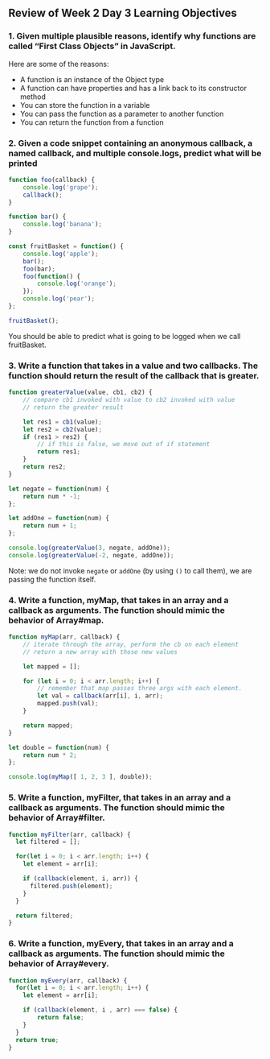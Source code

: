 ## Review of Week 2 Day 3 Learning Objectives

### 1. Given multiple plausible reasons, identify why functions are called “First Class Objects” in JavaScript.

Here are some of the reasons:

* A function is an instance of the Object type
* A function can have properties and has a link back to its constructor method
* You can store the function in a variable
* You can pass the function as a parameter to another function
* You can return the function from a function


### 2. Given a code snippet containing an anonymous callback, a named callback, and multiple console.logs, predict what will be printed

```js
function foo(callback) {
	console.log('grape');
	callback();
}

function bar() {
	console.log('banana');
}

const fruitBasket = function() {
	console.log('apple');
	bar();
	foo(bar);
	foo(function() {
		console.log('orange');
	});
	console.log('pear');
};

fruitBasket();
```
You should be able to predict what is going to be logged when we call fruitBasket.

### 3. Write a function that takes in a value and two callbacks. The function should return the result of the callback that is greater.

```js
function greaterValue(value, cb1, cb2) {
	// compare cb1 invoked with value to cb2 invoked with value
	// return the greater result

	let res1 = cb1(value);
	let res2 = cb2(value);
	if (res1 > res2) {
		// if this is false, we move out of if statement
		return res1;
	}
	return res2;
}

let negate = function(num) {
	return num * -1;
};

let addOne = function(num) {
	return num + 1;
};

console.log(greaterValue(3, negate, addOne));
console.log(greaterValue(-2, negate, addOne));
```
Note: we do not invoke `negate` or `addOne` (by using `()` to call them), we are passing the function itself.

### 4. Write a function, myMap, that takes in an array and a callback as arguments. The function should mimic the behavior of Array#map.

```js
function myMap(arr, callback) {
	// iterate through the array, perform the cb on each element
	// return a new array with those new values

	let mapped = [];

	for (let i = 0; i < arr.length; i++) {
		// remember that map passes three args with each element.
		let val = callback(arr[i], i, arr); 
		mapped.push(val);
	}

	return mapped;
}

let double = function(num) {
	return num * 2;
};

console.log(myMap([ 1, 2, 3 ], double));
```
### 5. Write a function, myFilter, that takes in an array and a callback as arguments. The function should mimic the behavior of Array#filter.

```js
function myFilter(arr, callback) {
  let filtered = [];

  for(let i = 0; i < arr.length; i++) {
    let element = arr[i];

    if (callback(element, i, arr)) {
      filtered.push(element);
    }
  }

  return filtered;
}
```
### 6. Write a function, myEvery, that takes in an array and a callback as arguments. The function should mimic the behavior of Array#every.

```js
function myEvery(arr, callback) {
  for(let i = 0; i < arr.length; i++) {
    let element = arr[i];

    if (callback(element, i , arr) === false) {
    	return false;
    }
  }
  return true;
}
```
